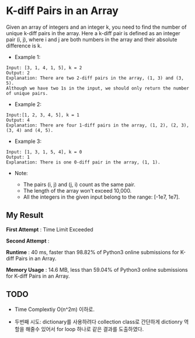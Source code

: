 # K-diff Pairs in an Array

Given an array of integers and an integer k, you need to find the number of unique k-diff pairs in the array. Here a k-diff pair is defined as an integer pair (i, j), where i and j are both numbers in the array and their absolute difference is k.

- Example 1:

```
Input: [3, 1, 4, 1, 5], k = 2
Output: 2
Explanation: There are two 2-diff pairs in the array, (1, 3) and (3, 5).
Although we have two 1s in the input, we should only return the number of unique pairs.
```

- Example 2:

```
Input:[1, 2, 3, 4, 5], k = 1
Output: 4
Explanation: There are four 1-diff pairs in the array, (1, 2), (2, 3), (3, 4) and (4, 5).
```

- Example 3:

```
Input: [1, 3, 1, 5, 4], k = 0
Output: 1
Explanation: There is one 0-diff pair in the array, (1, 1).
```

- Note:

  - The pairs (i, j) and (j, i) count as the same pair.
  - The length of the array won't exceed 10,000.
  - All the integers in the given input belong to the range: [-1e7, 1e7].
  

## My Result

**First Attempt** : Time Limit Exceeded

**Second Attempt** : 

**Runtime** : 40 ms, faster than 98.82% of Python3 online submissions for K-diff Pairs in an Array.

**Memory Usage** : 14.6 MB, less than 59.04% of Python3 online submissions for K-diff Pairs in an Array.

## TODO

- Time Complextiy O(n^2m) 이하로.

- 두번째 시도: dictionary를 사용하려다 collection class로 간단하게 dictionry 역할을 해줄수 있어서 for loop 하나로 같은 결과를 도출하였다.

